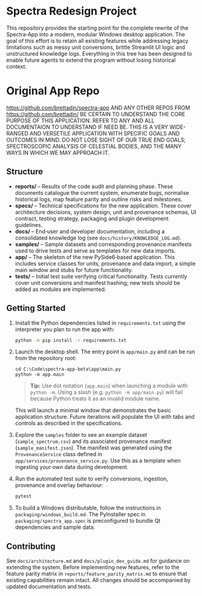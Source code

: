 # Spectra Redesign Project 

This repository provides the starting point for the complete rewrite of the
Spectra‑App into a modern, modular Windows desktop application.  The goal of
this effort is to retain all existing features while addressing legacy
limitations such as messy unit conversions, brittle Streamlit UI logic and
unstructured knowledge logs.  Everything in this tree has been designed to
enable future agents to extend the program without losing historical
context.

# Original App Repo

https://github.com/brettadin/spectra-app AND ANY OTHER REPOS FROM https://github.com/brettadin/
BE CERTAIN TO UNDERSTAND THE CORE PURPOSE OF THIS APPLICATION. REFER TO ANY AND ALL DOCUMENTAION TO UNDERSTAND IF NEED BE.
THIS IS A VERY WIDE-RANGED AND VERSETILE APPLICATION WITH SPECIFIC GOALS AND OUTCOMES IN MIND.
DO NOT LOSE SIGHT OF OUR TRUE END GOALS; SPECTROSCOPIC ANALYSIS OF CELESTIAL BODIES, AND THE MANY WAYS IN WHICH WE MAY APPROACH IT.



## Structure

- **reports/** – Results of the code audit and planning phase.  These documents
  catalogue the current system, enumerate bugs, normalise historical logs,
  map feature parity and outline risks and milestones.
- **specs/** – Technical specifications for the new application.  These cover
  architecture decisions, system design, unit and provenance schemas, UI
  contract, testing strategy, packaging and plugin development guidelines.
- **docs/** – End‑user and developer documentation, including a consolidated
  knowledge log (see `docs/history/KNOWLEDGE_LOG.md`).
- **samples/** – Sample datasets and corresponding provenance manifests used to
  drive tests and serve as templates for new data imports.
- **app/** – The skeleton of the new PySide6‑based application.  This
  includes service classes for units, provenance and data import, a simple
  main window and stubs for future functionality.
- **tests/** – Initial test suite verifying critical functionality.  Tests
  currently cover unit conversions and manifest hashing; new tests should be
  added as modules are implemented.

## Getting Started

1. Install the Python dependencies listed in `requirements.txt` using the
   interpreter you plan to run the app with:

   ```bash
   python -m pip install -r requirements.txt
   ```

2. Launch the desktop shell.  The entry point is `app/main.py` and can be run from the repository root:

   ```
   cd C:\Code\spectra-app-beta\app\main.py
   python -m app.main
   ```

   > **Tip:** Use dot notation (`app.main`) when launching a module with
   > `python -m`.  Using a slash (e.g. `python -m app/main.py`) will fail
   > because Python treats it as an invalid module name.

   This will launch a minimal window that demonstrates the basic
   application structure.  Future iterations will populate the UI with tabs
   and controls as described in the specifications.

3. Explore the `samples` folder to see an example dataset (`sample_spectrum.csv`)
   and its associated provenance manifest (`sample_manifest.json`).  The
   manifest was generated using the `ProvenanceService` class defined in
   `app/services/provenance_service.py`.  Use this as a template when
   ingesting your own data during development.

3. Run the automated test suite to verify conversions, ingestion, provenance and overlay behaviour:

   ```bash
   pytest
   ```

4. To build a Windows distributable, follow the instructions in `packaging/windows_build.md`.  The PyInstaller spec in `packaging/spectra_app.spec` is preconfigured to bundle Qt dependencies and sample data.

## Contributing

See `docs/architecture.md` and `docs/plugin_dev_guide.md` for guidance on
extending the system.  Before implementing new features, refer to the
feature parity matrix in `reports/feature_parity_matrix.md` to ensure that
existing capabilities remain intact.  All changes should be accompanied by
updated documentation and tests.

